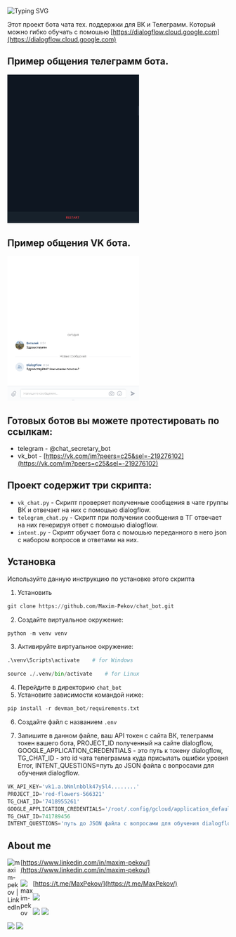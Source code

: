 ![Typing SVG](https://readme-typing-svg.herokuapp.com?color=%2336BCF7&lines=CHAT+BOT)


Этот проект бота чата тех. поддержки для ВК и Телеграмм. Который можно гибко 
обучать с помошью [https://dialogflow.cloud.google.com](https://dialogflow.cloud.google.com)

## Пример общения телеграмм бота.
<img src="static/demo_tg_bot.gif" width="300">

## Пример общения VK бота.
<img src="static/demo_vk_bot.gif" width="300">


## Готовых ботов вы можете протестировать по ссылкам:
* telegram - @chat_secretary_bot
* vk_bot - [https://vk.com/im?peers=c25&sel=-219276102](https://vk.com/im?peers=c25&sel=-219276102)

## Проект содержит три скрипта:
* `vk_chat.py` - Скрипт проверяет полученные сообщения в чате группы ВК и 
  отвечает на них с помошью dialogflow.
* `telegram_chat.py` - Скрипт при получении сообщения в ТГ отвечает на них 
  генерируя ответ с помошью dialogflow.
* `intent.py` - Скрипт обучает бота с помошью переданного в него json с 
  набором вопросов и ответами на них.

## Установка

Используйте данную инструкцию по установке этого скрипта

1. Установить

```python
git clone https://github.com/Maxim-Pekov/chat_bot.git
```

2. Создайте виртуальное окружение:

```python
python -m venv venv
```

3. Активируйте виртуальное окружение:
```python
.\venv\Scripts\activate    # for Windows
```
```python
source ./.venv/bin/activate    # for Linux
```

4. Перейдите в директорию `chat_bot`
5. Установите зависимости командой ниже:
```python
pip install -r devman_bot/requirements.txt
```

6. Создайте файл с названием `.env`

7. Запишите в данном файле, ваш API токен с сайта ВК, телеграмм токен 
   вашего бота, PROJECT_ID полученный на сайте dialogflow, 
   GOOGLE_APPLICATION_CREDENTIALS - это путь к токену dialogflow,
   TG_CHAT_ID - это id чата телеграмма куда присылать ошибки уровня Error,
   INTENT_QUESTIONS=путь до JSON файла с вопросами для обучения dialogflow.
   
```python
VK_API_KEY='vk1.a.bNnlnbblk47y5l4........'
PROJECT_ID='red-flowers-566321'
TG_CHAT_ID='7418955261'
GOOGLE_APPLICATION_CREDENTIALS='/root/.config/gcloud/application_default_credentials.json'
TG_CHAT_ID=741789456
INTENT_QUESTIONS='путь до JSON файла с вопросами для обучения dialogflow'
```

## About me

[<img align="left" alt="maxim-pekov | LinkedIn" width="30px" src="https://img.icons8.com/color/48/000000/linkedin-circled--v3.png" />https://www.linkedin.com/in/maxim-pekov/](https://www.linkedin.com/in/maxim-pekov/)
</br>

[<img align="left" alt="maxim-pekov" width="28px" src="https://upload.wikimedia.org/wikipedia/commons/5/5c/Telegram_Messenger.png" />https://t.me/MaxPekov/](https://t.me/MaxPekov/)
</br>

[//]: # (Карточка профиля: )
![](https://github-profile-summary-cards.vercel.app/api/cards/profile-details?username=Maxim-Pekov&theme=solarized_dark)

[//]: # (Статистика языков в коммитах:)

[//]: # (Статистика языков в репозиториях:)
![](https://github-profile-summary-cards.vercel.app/api/cards/most-commit-language?username=Maxim-Pekov&theme=solarized_dark)
![](https://github-profile-summary-cards.vercel.app/api/cards/repos-per-language?username=Maxim-Pekov&theme=solarized_dark)


[//]: # (Статистика профиля:)

[//]: # (Данные по коммитам за сутки:)
![](https://github-profile-summary-cards.vercel.app/api/cards/stats?username=Maxim-Pekov&theme=solarized_dark)
![](https://github-profile-summary-cards.vercel.app/api/cards/productive-time?username=Maxim-Pekov&theme=solarized_dark)

[//]: # ([![trophy]&#40;https://github-profile-trophy.vercel.app/?username=Maxim-Pekov&#41;]&#40;https://github.com/ryo-ma/github-profile-trophy&#41;)

